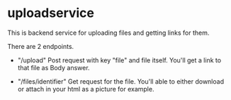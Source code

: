 # uploadservice
This is backend service for uploading files and getting links for them.

There are 2 endpoints.
  - "/upload" 
    Post request with key "file" and file itself.
    You'll get a link to that file as Body answer.
  
  - "/files/identifier"
    Get request for the file.
    You'll able to either download or attach in your html as a picture for example.
    
  
